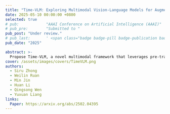 ```yaml
---
title: "Time-VLM: Exploring Multimodal Vision-Language Models for Augmented Time Series Forecasting"
date: 2025-05-10 00:00:00 +0800
selected: true
# pub:            "AAAI Conference on Artificial Intelligence (AAAI)"
# pub_pre:        "Submitted to "
pub_post: "Under review."
# pub_last:       ' <span class="badge badge-pill badge-publication badge-success">Spotlight</span>'
pub_date: "2025"

abstract: >-
  Propose Time-VLM, a novel multimodal framework that leverages pre-trained Vision-Language Models (VLMs) to bridge temporal, visual, and textual modalities for enhanced time series forecasting.
cover: /assets/images/covers/TimeVLM.png
authors:
  - Siru Zhong
  - Weilin Ruan
  - Min Jin
  - Huan Li
  - Qingsong Wen
  - Yuxuan Liang
links:
  Paper: https://arxiv.org/abs/2502.04395
---
```

